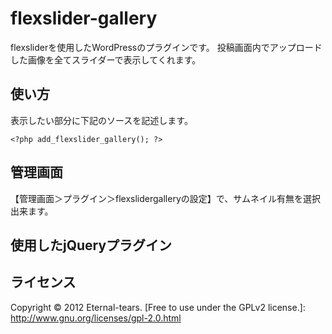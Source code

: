 flexslider-gallery
==================

flexsliderを使用したWordPressのプラグインです。
投稿画面内でアップロードした画像を全てスライダーで表示してくれます。

使い方
------
表示したい部分に下記のソースを記述します。

    <?php add_flexslider_gallery(); ?>

管理画面
------
【管理画面＞プラグイン＞flexslidergalleryの設定】で、サムネイル有無を選択出来ます。

使用したjQueryプラグイン
------
[jQuery FlexSlider v2.0]: http://www.woothemes.com/flexslider/

ライセンス
------
Copyright &copy; 2012 Eternal-tears.
[Free to use under the GPLv2 license.]: http://www.gnu.org/licenses/gpl-2.0.html
